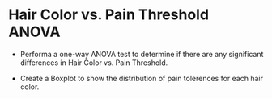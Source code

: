 # Hair Color vs. Pain Threshold ANOVA

* Performa a one-way ANOVA test to determine if there are any significant differences in Hair Color vs. Pain Threshold.

* Create a Boxplot to show the distribution of pain tolerences for each hair color.
